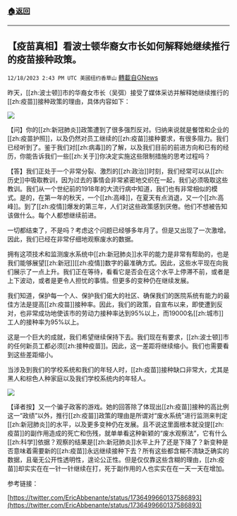 ###  [:house:返回](README.md)
---


## 【疫苗真相】看波士顿华裔女市长如何解释她继续推行的疫苗接种政策。
`12/18/2023 2:43 PM UTC 美國纽约香草山` [轉載自GNews](https://gnews.org/articles/2124765)

昨天，[[zh:波士顿]]市的华裔女市长（吴弭）接受了媒体采访并解释她继续推行的[[zh:疫苗]]接种政策的理由，具体内容如下：


![](ipfs://QmaYpNvZJhc2PY6i1xPBYeJ8pLuJdHHMHqPTEkN2wti7Vk?.png)

【问】你的[[zh:新冠肺炎]]政策遭到了很多强烈反对。归纳来说就是餐馆和企业的[[zh:疫苗护照]]，以及仍然对员工继续的[[zh:疫苗]]接种要求，有很多阻力。我们已经听到了。鉴于我们对[[zh:病毒]]的了解，以及我们目前的前进方向和已有的经历，你能告诉我们一些[[zh:关于]]你决定实施这些限制措施的思考过程吗？

【答】我们正处于一个非常分裂、激烈的[[zh:政治]]时刻，我们经常可以从[[zh:历史]]中吸取教训，因为过去的事情会非常紧密地交织在一起，我们必须吸取这些教训。我们从一个世纪前的1918年的大流行病中知道，我们也有非常相似的模式。是的，在第一年的秋天，一个[[zh:高峰]]，在夏天有点消退，又一个[[zh:高峰]]。到了[[zh:疫情]]爆发的第三年，人们对这些政策感到厌倦。他们不想被告知该做什么。每个人都想继续前进。

一切都结束了，不是吗？考虑这个问题已经够多年月了。但是又出现了一次激增。因此，我们已经在非常仔细地观察废水的数据。

拥有这项技术和监测废水系统中[[zh:新冠肺炎]]水平的能力是非常有帮助的，也是我们能够展望[[zh:新冠]][[zh:疫情]]数字的最准确方式。因此，这些水平现在向我们展示了一点上升。我们正在等待，看看它是否会在这个水平上停滞不前，或者是上下波动，或者是更令人担忧的事情。但更多的变种仍在继续发展。

我们知道，保护每一个人、保护我们偌大的社区、确保我们的医院系统有能力的最佳方法是提高[[zh:疫苗]]接种率。因此，我们的政策，自宣布以来，即使遭到反对，也非常成功地使该市的劳动力接种率达到95%以上，而19000名[[zh:城市]]工人的接种率为95%以上。

这是一个巨大的成就，我们希望继续保持下去。我们现在有要求，[[zh:波士顿]]市的任何新员工都必须[[zh:接种疫苗]]。因此，这一差距将继续缩小。我们也需要看到这些差距缩小。

当涉及到我们的学校系统和我们的年轻人时，[[zh:疫苗]]接种缺口非常大，尤其是黑人和棕色人种家庭以及我们学校系统内的年轻人。


![](ipfs://QmarQWcynDWpjPwFEFcwk3CrdvNbFBHPuNQibwEjwXTmhD?.png)

【译者按】又一个骗子政客的游戏。她的回答除了体现出[[zh:疫苗]]接种的高比例这一“政绩”以外，推行[[zh:疫苗]]政策的理由是所谓对“废水系统”进行监测来判定[[zh:新冠肺炎]]的水平，以及更多变种仍在发展。且不说这里面根本就没提[[zh:疫苗]]的副作用造成的死亡和伤残，就单单看这种新颖的“废水观察法”，它有什么[[zh:科学]]依据？观察的结果是[[zh:新冠肺炎]]水平上升了还是下降了？新变种是否意味着需要新的[[zh:疫苗]]永远继续接种下去？所有这些都含糊不清缺乏确实的数据，且毫无公开性透明性，遑论公正性。但是仅仅靠这些含糊的理由，[[zh:疫苗]]却实实在在一针一针继续在打，死于副作用的人也实实在在一天一天在增加。

  

参考链接：

[https://twitter.com/EricAbbenante/status/1736499660137586893](https://twitter.com/EricAbbenante/status/1736499660137586893)
